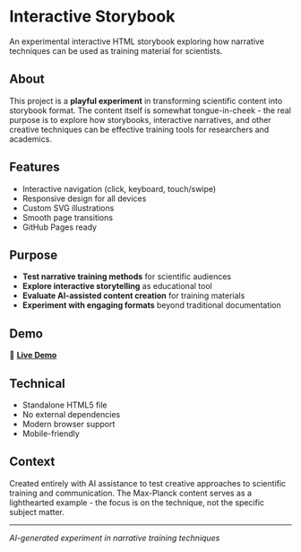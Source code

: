 # Interactive Storybook

An experimental interactive HTML storybook exploring how narrative techniques can be used as training material for scientists. 

## About

This project is a **playful experiment** in transforming scientific content into storybook format. The content itself is somewhat tongue-in-cheek - the real purpose is to explore how storybooks, interactive narratives, and other creative techniques can be effective training tools for researchers and academics.

## Features

- Interactive navigation (click, keyboard, touch/swipe)
- Responsive design for all devices
- Custom SVG illustrations
- Smooth page transitions
- GitHub Pages ready

## Purpose

- **Test narrative training methods** for scientific audiences
- **Explore interactive storytelling** as educational tool
- **Evaluate AI-assisted content creation** for training materials
- **Experiment with engaging formats** beyond traditional documentation

## Demo

🔗 **[Live Demo](https://thomasgerdes.github.io/mpg-storybook/)**

## Technical

- Standalone HTML5 file
- No external dependencies
- Modern browser support
- Mobile-friendly

## Context

Created entirely with AI assistance to test creative approaches to scientific training and communication. The Max-Planck content serves as a lighthearted example - the focus is on the technique, not the specific subject matter.

---

*AI-generated experiment in narrative training techniques*
